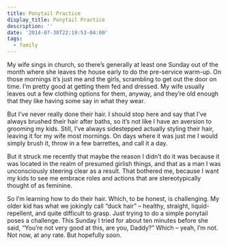 ```yaml
---
title: Ponytail Practice
display_title: Ponytail Practice
description: ''
date: '2014-07-30T22:19:53-04:00'
tags:
  - family
---
```

My wife sings in church, so there’s generally at least one Sunday out of the month where she leaves the house early to do the pre-service warm-up. On those mornings it’s just me and the girls, scrambling to get out the door on time. I’m pretty good at getting them fed and dressed. My wife usually leaves out a few clothing options for them, anyway, and they’re old enough that they like having some say in what they wear.

But I’ve never really done their hair. I should stop here and say that I’ve always brushed their hair after baths, so it’s not like I have an aversion to grooming my kids. Still, I’ve always sidestepped actually styling their hair, leaving it for my wife most mornings. On days where it was just me I would simply brush it, throw in a few barrettes, and call it a day.

But it struck me recently that maybe the reason I didn’t do it was because it was located in the realm of presumed girlish things, and that as a man I was unconsciously steering clear as a result. That bothered me, because I want my kids to see me embrace roles and actions that are stereotypically thought of as feminine.

So I’m learning how to do their hair. Which, to be honest, is challenging. My older kid has what we jokingly call “duck hair” – healthy, straight, liquid-repellent, and quite difficult to grasp. Just trying to do a simple ponytail poses a challenge. This Sunday I tried for about ten minutes before she said, “You’re not very good at this, are you, Daddy?” Which – yeah, I’m not. Not now, at any rate. But hopefully soon.
